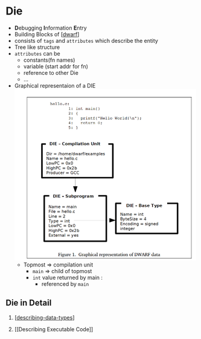 # Die

- **D**ebugging **I**nformation **E**ntry
- Building Blocks of [[dwarf]]
- consists of `tags` and `attributes` which describe the entity
- Tree like structure
- `attributes` can be 
  - constants(fn names)
  - variable (start addr for fn)
  - reference to other Die
  - ...
- Graphical representaion of a DIE
  ![](assets/images/die/die_1.png)
  - Topmost => compilation unit 
    - `main` => child of topmost
    - `int` value returned by main :
      - referenced by `main`

## Die in Detail

  1. [[describing-data-types]]
   
  2. [[Describing Executable Code]] 


[//begin]: # "Autogenerated link references for markdown compatibility"
[dwarf]: dwarf "Dwarf Debugging Format"
[describing-data-types]: describing-data-types "Describing Data and Types"
[//end]: # "Autogenerated link references"